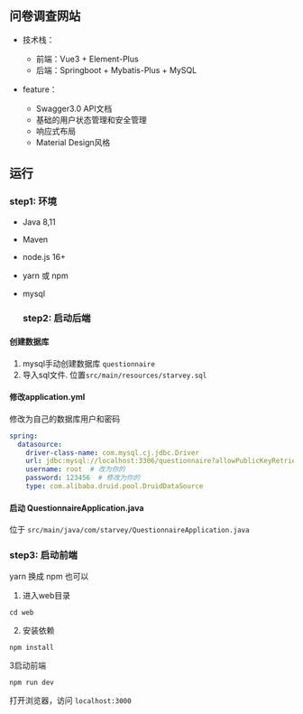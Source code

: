 ## 问卷调查网站

- 技术栈：
  
  - 前端：Vue3 + Element-Plus
  - 后端：Springboot + Mybatis-Plus + MySQL

- feature：
  
  - Swagger3.0 API文档 
  - 基础的用户状态管理和安全管理
  - 响应式布局
  - Material Design风格

## 运行

### step1: 环境

- Java 8,11 
- Maven
- node.js 16+
- yarn 或 npm
- mysql
  
  ### step2: 启动后端

#### 创建数据库

1. mysql手动创建数据库 `questionnaire`
2. 导入sql文件.  位置`src/main/resources/starvey.sql`

#### 修改application.yml

修改为自己的数据库用户和密码

```yml
spring:
  datasource:
    driver-class-name: com.mysql.cj.jdbc.Driver
    url: jdbc:mysql://localhost:3306/questionnaire?allowPublicKeyRetrieval=true&useUnicode=true&useSSL=false&characterEncoding=utf8&serverTimezone=Asia/Shanghai
    username: root  # 改为你的
    password: 123456  # 修改为你的
    type: com.alibaba.druid.pool.DruidDataSource
```

#### 启动 QuestionnaireApplication.java

位于 `src/main/java/com/starvey/QuestionnaireApplication.java`

### step3: 启动前端

yarn 换成 npm 也可以

1. 进入web目录

```shell
cd web
```

2. 安装依赖

```shell
npm install 
```

3启动前端 

```shell
npm run dev
```

打开浏览器，访问 `localhost:3000`
